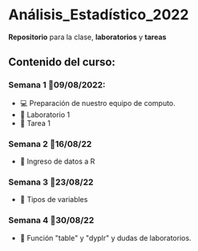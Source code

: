 # Análisis_Estadístico_2022

**Repositorio** para la clase, **laboratorios** y **tareas**

## Contenido del curso:

### Semana 1 :date:09/08/2022:
  + :computer: Preparación de nuestro equipo de computo.
  + :paperclip: Laboratorio 1
  + :paperclip: Tarea 1


### Semana 2 :date:16/08/22
  + :notebook: Ingreso de datos a R


### Semana 3 :date:23/08/22
  + :notebook: Tipos de variables
  

### Semana 4 :date:30/08/22
  + :notebook: Función "table" y "dyplr" y dudas de laboratorios.